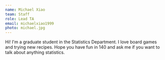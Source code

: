 ```yaml
---
name: Michael Xiao
team: Staff
role: Lead TA
email: michaelxiao1999
photo: michael.jpg
---
```


Hi! I'm a graduate student in the Statistics Department. I love board games and trying new recipes. Hope you have fun in 140 and ask me if you want to talk about anything statistics.
